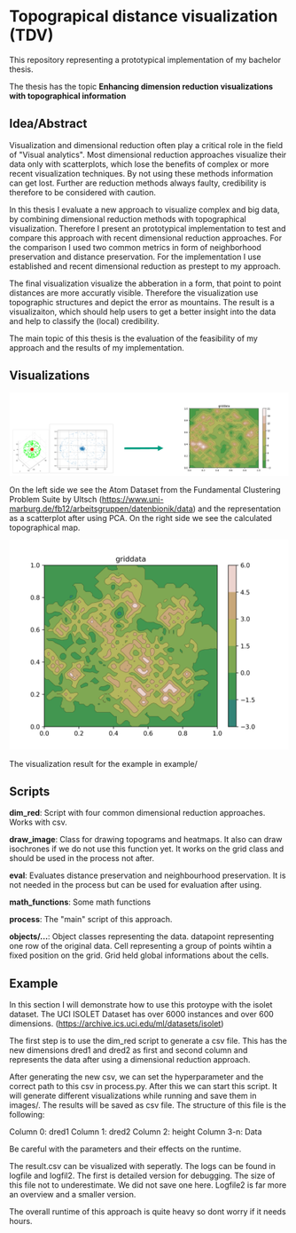# Topograpical distance visualization (TDV)

This repository representing a prototypical implementation of my bachelor thesis. 

The thesis has the topic **Enhancing dimension reduction visualizations with topographical information**

## Idea/Abstract
Visualization and dimensional reduction often play a critical role in the field of "Visual analytics". Most dimensional reduction approaches visualize their data only with scatterplots, which lose the benefits of complex or more recent visualization techniques. By not using these methods information can get lost. Further are reduction methods always faulty, credibility is therefore to be considered with caution.

In this thesis I evaluate a new approach to visualize complex and big data, by combining dimensional reduction methods with topographical visualization. Therefore I present an prototypical implementation to test and compare this approach with recent dimensional reduction approaches. For the comparison I used two common metrics in form of neighborhood preservation and distance preservation. For the implementation I use established and recent dimensional reduction as prestept to my approach.

The final visualization visualize the abberation in a form, that point to point distances are more accuratly visible. Therefore the visualization use topographic structures and depict the error as mountains. The result is a visualizaiton, which should help users to get a better insight into the data and help to classify the (local) credibility.

The main topic of this thesis is the evaluation of the feasibility of my approach and the results of my implementation.

## Visualizations

![Idea](https://github.com/BluemlJ/TDV/blob/master/idea.png)

On the left side we see the Atom Dataset from the Fundamental Clustering Problem Suite by Ultsch (https://www.uni-marburg.de/fb12/arbeitsgruppen/datenbionik/data) and the representation as a scatterplot after using PCA. On the right side we see the calculated topographical map.

![Idea](https://github.com/BluemlJ/TDV/blob/master/images/topogram.png)

The visualization result for the example in example/

## Scripts

**dim_red**: Script with four common dimensional reduction approaches. Works with csv.

**draw_image**: Class for drawing topograms and heatmaps. It also can draw isochrones if we do not use this function yet. It works on the grid class and should be used in the process not after. 

**eval**: Evaluates distance preservation and neighbourhood preservation. It is not needed in the process but can be used for evaluation after using. 

**math_functions**: Some math functions 

**process**: The "main" script of this approach.

**objects/...**: Object classes representing the data. datapoint representing one row of the original data. Cell representing a group of points wihtin a fixed position on the grid. Grid held global informations about the cells.

## Example

In this section I will demonstrate how to use this protoype with the isolet dataset. 
The UCI ISOLET Dataset has over 6000 instances and over 600 dimensions. (https://archive.ics.uci.edu/ml/datasets/isolet)

The first step is to use the dim_red script to generate a csv file. This has the new dimensions dred1 and dred2 as first and second column and represents the data after using a dimensional reduction approach.

After generating the new csv, we can set the hyperparameter and the correct path to this csv in process.py.
After this we can start this script. It will generate different visualizations while running and save them in images/. The results will be saved as csv file. The structure of this file is the following:

Column 0: dred1
Column 1: dred2
Column 2: height
Column 3-n: Data 

Be careful with the parameters and their effects on the runtime. 

The result.csv can be visualized with seperatly. 
The logs can be found in logfile and logfil2. The first is detailed version for debugging. The size of this file not to underestimate. We did not save one here. Logfile2 is far more an overview and a smaller version.

The overall runtime of this approach is quite heavy so dont worry if it needs hours. 

